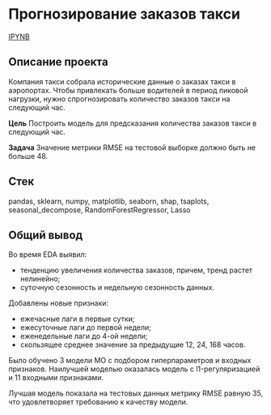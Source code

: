 # Прогнозирование заказов такси
[IPYNB](https://github.com/lil-scripter/practicum_projects/tree/e5a8dfb50c969d8ab4759cc4d6dfe5af978345be/12-TSA-taxi_orders_prediction)

## Описание проекта

Компания такси собрала исторические данные о заказах такси в аэропортах. Чтобы привлекать больше водителей в период пиковой нагрузки, нужно спрогнозировать количество заказов такси на следующий час.

**Цель**
Построить модель для предсказания количества заказов такси в следующий час.

**Задача**
Значение метрики RMSE на тестовой выборке должно быть не больше 48.

## Стек
pandas, sklearn, numpy, matplotlib, seaborn, shap, tsaplots, seasonal_decompose, RandomForestRegressor, Lasso

## Общий вывод

Во время EDA выявил:
* тенденцию увеличения количества заказов, причем, тренд растет нелинейно;
* суточную сезонность и недельную сезонность данных.
    
    
Добавлены новые признаки:
* ежечасные лаги в первые сутки;
* ежесуточные лаги до первой недели;
* еженедельные лаги до 4-ой недели;
* скользящее среднее значение за предыдущие 12, 24, 168 часов.


Было обучено 3 модели МО с подбором гиперпараметров и входных признаков. Наилучшей моделью оказалась модель с l1-регуляризацией и 11 входными признаками.


Лучшая модель показала на тестовых данных метрику RMSE равную 35, что удовлетворяет требованию к качеству модели.
